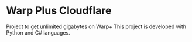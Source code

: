 # Warp Plus Cloudflare

Project to get unlimited gigabytes on Warp+
This project is developed with Python and C# languages.